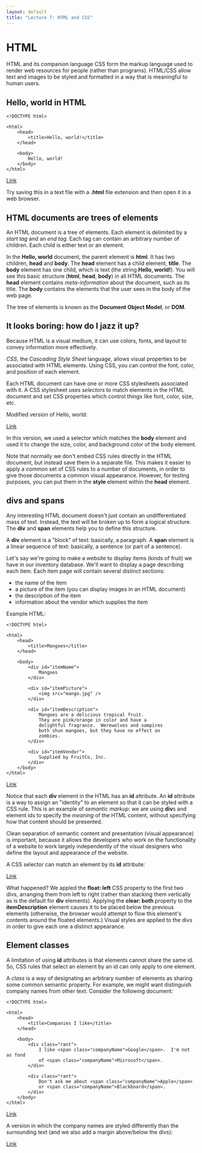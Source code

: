 ```yaml
---
layout: default
title: "Lecture 7: HTML and CSS"
---
```


HTML
====

HTML and its companion language CSS form the markup language used to render web resources for people (rather than programs). HTML/CSS allow text and images to be styled and formatted in a way that is meaningful to human users.

Hello, world in HTML
--------------------

    <!DOCTYPE html>

    <html>
        <head>
            <title>Hello, world!</title>
        </head>

        <body>
            Hello, world!
        </body>
    </html>

[Link](lecture07/hello.html)

Try saving this in a text file with a **.html** file extension and then open it in a web browser.

HTML documents are trees of elements
------------------------------------

An HTML document is a tree of elements. Each element is delimited by a *start tag* and an *end tag*. Each tag can contain an arbitrary number of children. Each child is either text or an element.

In the **Hello, world** document, the parent element is **html**. It has two children, **head** and **body**. The **head** element has a child element, **title**. The **body** element has one child, which is text (the string **Hello, world!**). You will see this basic structure (**html**, **head**, **body**) in all HTML documents. The **head** element contains *meta-information* about the document, such as its title. The **body** contains the elements that the user sees in the body of the web page.

The tree of elements is known as the **Document Object Model**, or **DOM**.

It looks boring: how do I jazz it up?
-------------------------------------

Because HTML is a visual medium, it can use colors, fonts, and layout to convey information more effectively.

*CSS*, the *Cascading Style Sheet* language, allows visual properties to be associated with HTML elements. Using CSS, you can control the font, color, and position of each element.

Each HTML document can have one or more CSS stylesheets associated with it. A CSS stylesheet uses *selectors* to match elements in the HTML document and set CSS properties which control things like font, color, size, etc.

Modified version of Hello, world:

[Link](lecture07/helloJazzy.html)

In this version, we used a selector which matches the **body** element and used it to change the size, color, and background color of the body element.

Note that normally we don't embed CSS rules directly in the HTML document, but instead save them in a separate file. This makes it easier to apply a common set of CSS rules to a number of documents, in order to give those documents a common visual appearance. However, for testing purposes, you can put them in the **style** element within the **head** element.

divs and spans
--------------

Any interesting HTML document doesn't just contain an undifferentiated mass of text. Instead, the text will be broken up to form a logical structure. The **div** and **span** elements help you to define this structure.

A **div** element is a "block" of text: basically, a paragraph. A **span** element is a linear sequence of text: basically, a sentence (or part of a sentence).

Let's say we're going to make a website to display items (kinds of fruit) we have in our inventory database. We'll want to display a page describing each item. Each item page will contain several distinct sections:

-   the name of the item
-   a picture of the item (you can display images in an HTML document)
-   the description of the item
-   information about the vendor which supplies the item

Example HTML:

    <!DOCTYPE html>

    <html>
        <head>
            <title>Mangoes</title>
        </head>

        <body>
            <div id="itemName">
                Mangoes
            </div>

            <div id="itemPicture">
                <img src="mango.jpg" />
            </div>

            <div id="itemDescription">
                Mangoes are a delicious tropical fruit.
                They are pink/orange in color and have a
                delightful fragrance.  Werewolves and vampires
                both shun mangoes, but they have no effect on
                zombies.
            </div>

            <div id="itemVendor">
                Supplied by FruitCo, Inc.
            </div>
        </body>
    </html>

[Link](lecture07/item-mangoes.html)

Notice that each **div** element in the HTML has an **id** attribute. An **id** attribute is a way to assign an "identity" to an element so that it can be styled with a CSS rule. This is an example of *semantic markup*: we are using **div**s and element ids to specify the *meaning* of the HTML content, without specifying how that content should be presented.

Clean separation of semantic content and presentation (visual appearance) is important, because it allows the developers who work on the functionality of a website to work largely independently of the visual designers who define the layout and appearance of the website.

A CSS selector can match an element by its **id** attribute:

[Link](lecture07/item-mangoes-styled.html)

What happened? We appled the **float: left** CSS property to the first two divs, arranging them from left to right (rather than stacking them vertically as is the default for **div** elements). Applying the **clear: both** property to the **itemDescription** element causes it to be placed below the previous elements (otherwise, the browser would attempt to flow this element's contents around the floated elements.) Visual styles are applied to the divs in order to give each one a distinct appearance.

Element classes
---------------

A limitation of using **id** attributes is that elements cannot share the same id. So, CSS rules that select an element by an id can only apply to one element.

A *class* is a way of designating an arbitrary number of elements as sharing some common semantic property. For example, we might want distinguish company names from other text. Consider the following document:

    <!DOCTYPE html>

    <html>
        <head>
            <title>Companies I like</title>
        </head>

        <body>
            <div class="rant">
                I like <span class="companyName">Google</span>.  I'm not as fond
                of <span class="companyName">Microsoft</span>.
            </div>

            <div class="rant">
                Don't ask me about <span class="companyName">Apple</span>
                or <span class="companyName">Blackboard</span>.
            </div>
        </body>
    </html>

[Link](lecture07/companyNames.html)

A version in which the company names are styled differently than the surrounding text (and we also add a margin above/below the divs):

[Link](lecture07/companyNames-styled.html)
